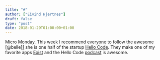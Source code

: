 ```yaml
---
title: "#"
author: ["Eivind Hjertnes"]
draft: false
type: "post"
date: 2018-01-29T01:00:00+01:00
---
```


Micro Monday. This week I recommend everyone to follow the awesome
[@belle][1](http://snippets.bellebcooper.com) she is one half of the
startup [Hello Code](http://hellocode.co). They make one of my
favorite apps [Exist](https://exist.io) and the Hello Code
[podcast](https://hellocode.simplecast.fm) is awesome.
